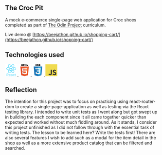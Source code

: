 ## The Croc Pit

A mock e-commerce single-page web application for Croc shoes completed as part of [The Odin Project](https://www.theodinproject.com/lessons/node-path-javascript-shopping-cart) curriculum.

Live demo @ [https://beejathon.github.io/shopping-cart/](https://beejathon.github.io/shopping-cart/)

## Technologies used

<p align="left"> 
<a href="https://reactjs.org/" target="_blank"> <img src="https://raw.githubusercontent.com/devicons/devicon/master/icons/react/react-original-wordmark.svg" alt="react" width="40" height="40"/> </a> 
<a href="https://www.w3.org/html/" target="_blank"> <img src="https://raw.githubusercontent.com/devicons/devicon/master/icons/html5/html5-original-wordmark.svg" alt="html5" width="40" height="40"/> </a> 
<a href="https://www.w3schools.com/css/" target="_blank"> <img src="https://raw.githubusercontent.com/devicons/devicon/master/icons/css3/css3-original-wordmark.svg" alt="css3" width="40" height="40"/> </a>
<a href="https://developer.mozilla.org/en-US/docs/Web/JavaScript" target="_blank"> <img src="https://raw.githubusercontent.com/devicons/devicon/master/icons/javascript/javascript-original.svg" alt="javascript" width="40" height="40"/> </a>
</p>

## Reflection

The intention for this project was to focus on practicing using react-router-dom to create a single-page-application as well as testing via the React testing library. I intended to write unit tests as I went along but got swept up in building the each component since it all came together quicker than expected and worked without much fiddling around. As it stands, I consider this project unfinished as I did not follow through with the essential task of writing tests. The lesson to be learned here? Write the tests first! There are also several features I wish to add such as a modal for the item detail in the shop as well as a more extensive product catalog that can be filtered and searched.